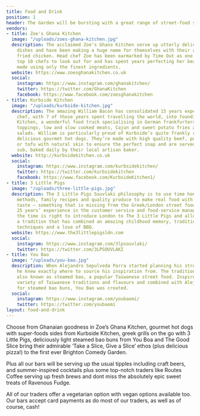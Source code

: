 ```yaml
---
title: Food and Drink
position: 1
header: The Garden will be bursting with a great range of street-food stalls and bars ready to give you a full-on festival experience alongside the great comedy. Make sure you arrive hungry for food as well as great comedy and enjoy tasty morsels from one of our hand-plucked street-foodies...
vendors:
- title: Zoe's Ghana Kitchen
  image: "/uploads/zoes-ghana-kitchen.jpg"
  description: The acclaimed Zoe's Ghana Kitchen serve up utterly delicious Ghanaian
    dishes and have been making a huge name for themselves with their amazing jollof
    fried chicken. Head chef Zoe has been earmarked by Time Out as one of London's
    top 10 chefs to look out for and has spent years perfecting her beautiful recipes
    made using only the finest ingredients.
  website: https://www.zoesghanakitchen.co.uk
  social:
    instagram: https://www.instagram.com/ghanakitchen/
    twitter: https://twitter.com/GhanaKitchen
    facebook: https://www.facebook.com/zoesghanakitchen
- title: Kurbside Kitchen
  image: "/uploads/kurbside-kitchen.jpg"
  description: The amazing William Bacon has consolidated 15 years experience as a
    chef, with 7 of those years spent travelling the world, into founding Kurbside
    Kitchen, a wonderful food truck specialising in German frankfurters with gourmet
    toppings, low and slow cooked meats, Cajun and sweet potato fries and super-food
    salads. William is particularly proud of Kurbside’s quite frankly ridiculously
    delicious gourmet hot dogs. They’re made with high quality beef, pork, chorizo
    or tofu with natural skin to ensure the perfect snap and are served inside a brioche
    sub, baked daily by their local artisan baker.
  website: http://kurbsidekitchen.co.uk
  social:
    instagram: https://www.instagram.com/kurbsidekitchen/
    twitter: https://twitter.com/kurbsidekitchen
    facebook: https://www.facebook.com/KurbsideKitchen1/
- title: 3 Little Pigs
  image: "/uploads/three-little-pigs.jpg"
  description: The 3 Little Pigs Souvlaki philosophy is to use time honoured cooking
    methods, family recipes and quality produce to make real food with integrity and
    taste – something that is missing from the Greek/London street food scene. With
    25 years’ experience in the customer service and food-service management industry,
    the time is right to introduce London to The 3 Little Pigs and allow it to experience
    a tradition that has combined an amazing childhood memory, traditional cooking
    techniques and a love of BBQ.
  website: https://www.the3littlepigsldn.com
  social:
    instagram: https://www.instagram.com/3lpsouvlaki/
    twitter: https://twitter.com/3LPSOUVLAKI
- title: You Bao
  image: "/uploads/you-bao.jpg"
  description: When Alejandro Sepulveda Parra started planning his street food stall,
    he knew exactly where to source his inspiration from. The traditional gua bao,
    also known as steamed bao, a popular Taiwanese street food. Inspired by the huge
    variety of Taiwanese traditions and flavours and combined with Alejandro’s love
    for steamed bao buns, You Bao was created.
  social:
    instagram: https://www.instagram.com/youbaomi/
    twitter: https://twitter.com/youbaomi
layout: food-and-drink
---
```


Choose from Ghanaian goodness in Zoe’s Ghana Kitchen, gourmet hot dogs with super-foods sides from Kurbside Kitchen, greek grills on the go with 3 Little Pigs, deliciously light steamed bao buns from You Boa and The Good Slice bring their admirable ‘Take a Slice, Give a Slice’ ethos (plus delicious pizza!) to the first ever Brighton Comedy Garden.

Plus all our bars will be serving up the usual tipples including craft beers, and summer-inspired cocktails plus some top-notch traders like Routes Coffee serving up fresh brews and dont miss the absolutely epic sweet treats of Ravenous Fudge.

All of our traders offer a vegetarian option with vegan options available too. Our bars accept card payments as do most of our traders, as well as of course, cash!